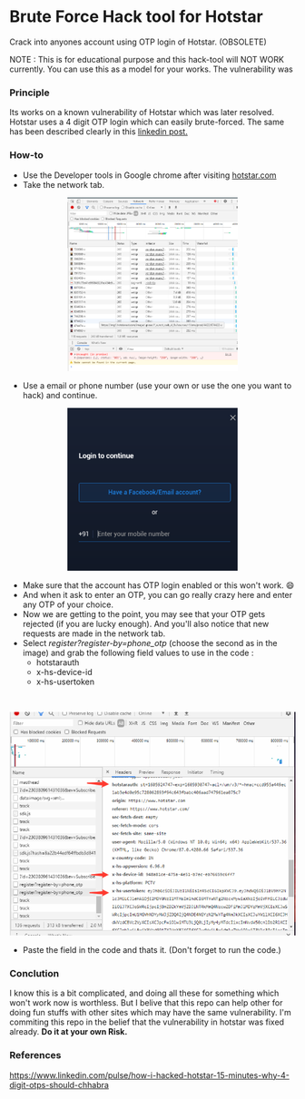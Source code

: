 # Brute Force Hack tool for Hotstar

Crack into anyones account using OTP login of Hotstar. (OBSOLETE)

NOTE : This is for educational purpose and this hack-tool will NOT WORK currently.
You can use this as a model for your works.
The vulnerability was

### Principle
Its works on a known vulnerability of Hotstar which was later resolved.
Hotstar uses a 4 digit OTP login which can easily brute-forced.
The same has been described clearly in this [linkedin post.](https://www.linkedin.com/pulse/how-i-hacked-hotstar-15-minutes-why-4-digit-otps-should-chhabra)

### How-to
* Use the Developer tools in Google chrome after visiting [hotstar.com](http://hotstar.com/)
* Take the network tab. <br>
<p align="center"><img src="screenshots/1.png" width="300px"></p>

* Use a email or phone number (use your own or use the one you want to hack) and continue.<br>
<p align="center"><img src="screenshots/2.png" width="300px"></p>

* Make sure that the account has OTP login enabled or this won't work. 😄
* And when it ask to enter an OTP, you can go really crazy here and enter any OTP of your choice.
* Now we are getting to the point, you may see that your OTP gets rejected (if you are lucky enough). And you'll also notice that new requests are made in the network tab.
* Select *register?register-by=phone_otp* (choose the second as in the image) and grab the following field values to use in the code :
  * hotstarauth
  * x-hs-device-id
  * x-hs-usertoken 
 <br>
 <p align="center"><img src="screenshots/3.png"></p>
 
 * Paste the field in the code and thats it. (Don't forget to run the code.)
 
 ### Conclution
 I know this is a bit complicated, and doing all these for something which won't work now is worthless. But I belive that this repo can help other for doing fun stuffs with other sites which may have the same vulnerability. I'm commiting this repo in the belief that the vulnerability in hotstar was fixed already.
**Do it at your own Risk.**

### References
https://www.linkedin.com/pulse/how-i-hacked-hotstar-15-minutes-why-4-digit-otps-should-chhabra


 
